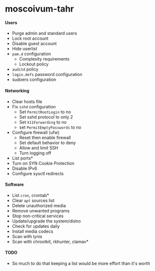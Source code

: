 # moscoivum-tahr

#### Users

- Purge admin and standard users
- Lock root account
- Disable guest account
- Hide userlist
- `pam.d` configuration
    - Complexity requirements
    - Lockout policy
- `auditd` policy
- `login.defs` password configuration
- sudoers configuration

#### Networking
- Clear hosts file
- Fix `sshd` configuration
    - Set `PermitRootLogin` to no
    - Set sshd protocol to only 2
    - Set `X11Forwarding` to no
    - set `PermitEmptyPasswords` to no
- Configure firewall (ufw)
    - Reset then enable firewall
    - Set default behavior to deny
    - Allow and limit SSH
    - Turn logging off
- List ports*
- Turn on SYN Cookie Protection
- Disable IPv6
- Configure sysctl redirects

#### Software
- List `cron`, crontab*
- Clear `apt` sources list
- Delete unauthorized media
- Remove unwanted programs
- Stop non-critical services
- Update/upgrade the system/distro
- Check for updates daily
- Install media codecs
- Scan with lynis
- Scan with chrootkit, rkhunter, clamav*

#### TODO
- So much to do that keeping a list would be more effort than it's worth
